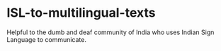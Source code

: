 # ISL-to-multilingual-texts
Helpful to the dumb and deaf community of India who uses Indian Sign Language to communicate.
